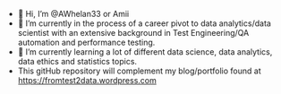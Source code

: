 - 👋 Hi, I’m @AWhelan33 or Amii
- 👀 I’m currently in the process of a career pivot to data analytics/data scientist with an extensive background in Test Engineering/QA automation and performance testing.
- 🌱 I’m currently learning a lot of different data science, data analytics, data ethics and statistics topics.
- This gitHub repository will complement my blog/portfolio found at https://fromtest2data.wordpress.com

